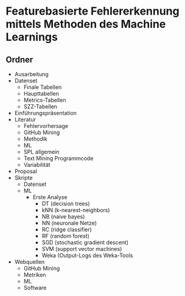 # Featurebasierte Fehlererkennung mittels Methoden des Machine Learnings

## Ordner  
- Ausarbeitung  
- Datenset
  - Finale Tabellen
  - Haupttabellen
  - Metrics-Tabellen
  - SZZ-Tabellen
- Einführungspräsentation  
- Literatur  
  - Fehlervorhersage
  - GitHub Mining
  - Methodik
  - ML
  - SPL allgemein
  - Text Mining Programmcode
  - Variabilität
- Proposal
- Skripte   
  - Datenset
  - ML
    - Erste Analyse
      - DT (decision trees)
      - kNN (k-nearest-neighbors)
      - NB (naive bayes)
      - NN (neuronale Netze)
	  - RC (ridge classifier)
      - RF (random forest)
      - SGD (stochastic gradient descent)
      - SVM (support vector machines)
	  - Weka (Output-Logs des Weka-Tools
- Webquellen
  - GitHub Mining
  - Metriken
  - ML
  - Software
